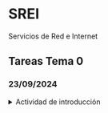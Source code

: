 
# SREI

Servicios de Red e Internet

## Tareas Tema 0

### 23/09/2024

<details>

<summary>Actividad de introducción</summary>

> * [ ] Introducción al http
> * [ ] UDP y TCP
> * [ ] Telnet/http
> * [ ] cURL
> * [ ] Servidor web            
> * [ ] Repositorio GitHub

</details>
